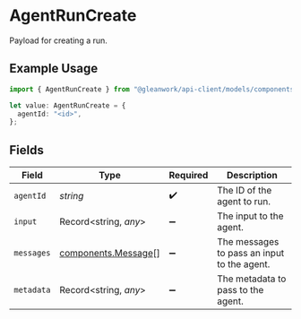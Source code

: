 # AgentRunCreate

Payload for creating a run.

## Example Usage

```typescript
import { AgentRunCreate } from "@gleanwork/api-client/models/components";

let value: AgentRunCreate = {
  agentId: "<id>",
};
```

## Fields

| Field                                                      | Type                                                       | Required                                                   | Description                                                |
| ---------------------------------------------------------- | ---------------------------------------------------------- | ---------------------------------------------------------- | ---------------------------------------------------------- |
| `agentId`                                                  | *string*                                                   | :heavy_check_mark:                                         | The ID of the agent to run.                                |
| `input`                                                    | Record<string, *any*>                                      | :heavy_minus_sign:                                         | The input to the agent.                                    |
| `messages`                                                 | [components.Message](../../models/components/message.md)[] | :heavy_minus_sign:                                         | The messages to pass an input to the agent.                |
| `metadata`                                                 | Record<string, *any*>                                      | :heavy_minus_sign:                                         | The metadata to pass to the agent.                         |